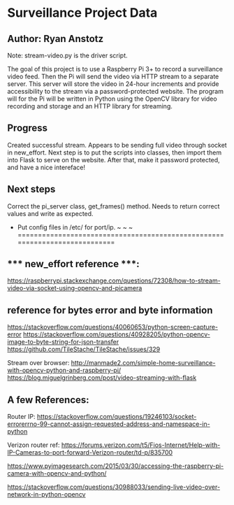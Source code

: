 # Surveillance Project Data
## Author: Ryan Anstotz

Note: stream-video.py is the driver script.

The goal of this project is to use a Raspberry Pi 3+ to record a surveillance
video feed. Then the Pi will send the video via HTTP stream to a separate
server. This server will store the video in 24-hour increments and provide
accessibility to the stream via a password-protected website. The program will
for the Pi will be written in Python using the OpenCV library for video
recording and storage and an HTTP library for streaming. 

## Progress
Created successful stream. Appears to be sending full video through socket in
new_effort. Next step is to put the scripts into classes, then import them
into Flask to serve on the website. After that, make it password protected,
and have a nice intereface!

## Next steps
Correct the pi_server class, get_frames() method. Needs to return correct values
and write as expected.

- Put config files in /etc/ for port/ip.
~
~
~
===========================================================================
## *** new_effort reference ***:
https://raspberrypi.stackexchange.com/questions/72308/how-to-stream-video-via-socket-using-opencv-and-picamera

## reference for bytes error and byte information
https://stackoverflow.com/questions/40060653/python-screen-capture-error 
https://stackoverflow.com/questions/40928205/python-opencv-image-to-byte-string-for-json-transfer
https://github.com/TileStache/TileStache/issues/329


Stream over browser:
http://manmade2.com/simple-home-surveillance-with-opencv-python-and-raspberry-pi/
https://blog.miguelgrinberg.com/post/video-streaming-with-flask

## A few References:

Router IP:
https://stackoverflow.com/questions/19246103/socket-errorerrno-99-cannot-assign-requested-address-and-namespace-in-python

Verizon router ref:
https://forums.verizon.com/t5/Fios-Internet/Help-with-IP-Cameras-to-port-forward-Verizon-router/td-p/835700


https://www.pyimagesearch.com/2015/03/30/accessing-the-raspberry-pi-camera-with-opencv-and-python/

https://stackoverflow.com/questions/30988033/sending-live-video-over-network-in-python-opencv 
